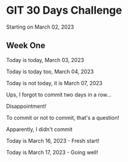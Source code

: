 # GIT 30 Days Challenge

Starting on March 02, 2023

## Week One
Today is today, March 03, 2023

Today is today too, March 04, 2023

Today is not today, it is March 07, 2023

Ups, I forgot to commit two days in a row...

Disappointment!

To commit or not to commit, that's a question!

Apparently, I didn't commit

Today is March 16, 2023 - Fresh start!

Today is March 17, 2023 - Going well!